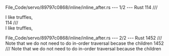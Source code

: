 File_Code/servo/89797c0868/inline/inline_after.rs --- 1/2 --- Rust
114     /// <div><span>I <span>like      truffles, <img></span></div>                                                                                        114     /// <div><span>I like      truffles, <img></span></div>

File_Code/servo/89797c0868/inline/inline_after.rs --- 2/2 --- Rust
1452     /// Note that we do not need to do in-order traversal becase the children                                                                           1452     /// Note that we do not need to do in-order traversal because the children

